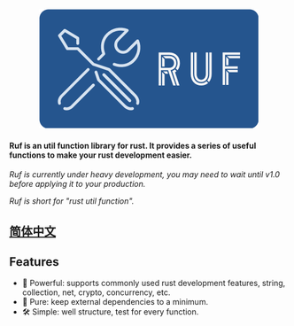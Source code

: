 <div align=center>
<img src="./logo.png" width="396" height="215"/>
<br/>
</div>

#### Ruf is an util function library for rust. It provides a series of useful functions to make your rust development easier.

_Ruf is currently under heavy development, you may need to wait until v1.0
before applying it to your production._

_Ruf is short for "rust util function"._

## [简体中文](./README_zh-CN.md)

## Features

- 💪 Powerful: supports commonly used rust development features, string,
  collection, net, crypto, concurrency, etc.
- 💎 Pure: keep external dependencies to a minimum.
- 🛠 Simple: well structure, test for every function.
